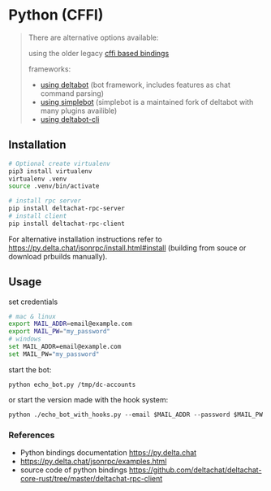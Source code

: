 # Python (CFFI)

> There are alternative options available:
>
> using the older legacy [cffi based bindings](../python_cffi)
>
> frameworks:
> - [using deltabot](../python_deltabot_plugin) (bot framework, includes features as chat command parsing)
> - [using simplebot](../python_simplebot_plugin) (simplebot is a maintained fork of deltabot with many plugins availible)
> - [using deltabot-cli](../python_deltabot_cli)

## Installation

```sh
# Optional create virtualenv
pip3 install virtualenv
virtualenv .venv
source .venv/bin/activate

# install rpc server
pip install deltachat-rpc-server
# install client
pip install deltachat-rpc-client
```

For alternative installation instructions refer to https://py.delta.chat/jsonrpc/install.html#install (building from souce or download prbuilds manually).

## Usage

set credentials
```sh
# mac & linux
export MAIL_ADDR=email@example.com
export MAIL_PW="my_password"
# windows
set MAIL_ADDR=email@example.com
set MAIL_PW="my_password"
```

start the bot:
```
python echo_bot.py /tmp/dc-accounts
```

or start the version made with the hook system:
```
python ./echo_bot_with_hooks.py --email $MAIL_ADDR --password $MAIL_PW
```

### References

- Python bindings documentation https://py.delta.chat
- https://py.delta.chat/jsonrpc/examples.html
- source code of python bindings https://github.com/deltachat/deltachat-core-rust/tree/master/deltachat-rpc-client

